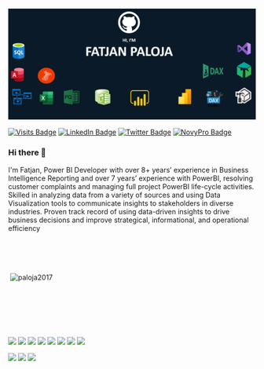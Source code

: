 
![Fatjan GitHub Banner](https://github.com/Paloja2017/Paloja2017/blob/main/My%20Banner.PNG)

[![Visits Badge](https://badges.pufler.dev/visits/Paloja2017/Paloja2017)](https://github.com/Paloja2017/Paloja2017/graphs/traffic)
[![LinkedIn Badge](https://img.shields.io/badge/LinkedIn-Profile-informational?style=flat&logo=linkedin&logoColor=white&color=0D76A8)](https://www.linkedin.com/in/fatjan-paloja/)
[![Twitter Badge](https://img.shields.io/badge/Twitter-Profile-informational?style=flat&logo=twitter&logoColor=white&color=1CA2F1)](https://twitter.com/FatjanPaloja)
[![NovyPro Badge](https://img.shields.io/badge/NovyPro-Portfolio-informational?style=flat&logo=novypro&logoColor=white&color=6e44ff)](https://twitter.com/FatjanPaloja)


### Hi there 👋

I'm Fatjan, Power BI Developer with over 8+ years’ experience in Business Intelligence Reporting and over 7 years’ experience with PowerBI, resolving customer complaints and managing full project PowerBI life-cycle activities. Skilled in analyzing data from a variety of sources and using Data Visualization tools to communicate insights to stakeholders in diverse industries. Proven track record of using data-driven insights to drive business decisions and improve strategical, informational, and operational efficiency 
</br>
</br>
</br>
</br>
</br>


<p>&nbsp;<img align="center" src="https://github-readme-stats.vercel.app/api?username=paloja2017&show_icons=true&line_height=27&count_private=true&title_color=ffffff&text_color=c9cacc&icon_color=4AB097&bg_color=1A2B34" alt="paloja2017" /></p>
</br>
</br>
</br>
</br>
</br>


![](https://img.shields.io/badge/Software-PowerBI-informational?style=flat=css3&logoColor=white&color=fdc500)
![](https://img.shields.io/badge/Software-PowerBI_Report_Server-informational?style=flat=css3&logoColor=white&color=003049)
![](https://img.shields.io/badge/Software-PowerPivot-informational?style=flat=Tailwind-CSS&logoColor=white&color=245501)
![](https://img.shields.io/badge/Software-SQL_Server_Analysis_Services-informational?style=flat=Sass&logoColor=white&color=0466c8)
![](https://img.shields.io/badge/Software-SQL_Server_Reporting_Services-informational?style=flat=Stylus&logoColor=white&color=9e2a2b)
![](https://img.shields.io/badge/Software-VisualStudio-informational?style=flat=Stylus&logoColor=white&color=4a0a77)
![](https://img.shields.io/badge/Software-TabularEditor-informational?style=flat=Stylus&logoColor=white&color=2a9134)
![](https://img.shields.io/badge/Software-DaxStudio-informational?style=flat=Stylus&logoColor=white&color=00509d)


![](https://img.shields.io/badge/CodeLanguage-Mashup-informational?style=flat=angular&logoColor=white&color=ffd60a)
![](https://img.shields.io/badge/CodeLanguage-DAX-informational?style=flat=ionic&logoColor=white&color=ffd60a)
![](https://img.shields.io/badge/CodeLanguage-SQL-informational?style=flat=react&logoColor=white&color=ffd60a)





